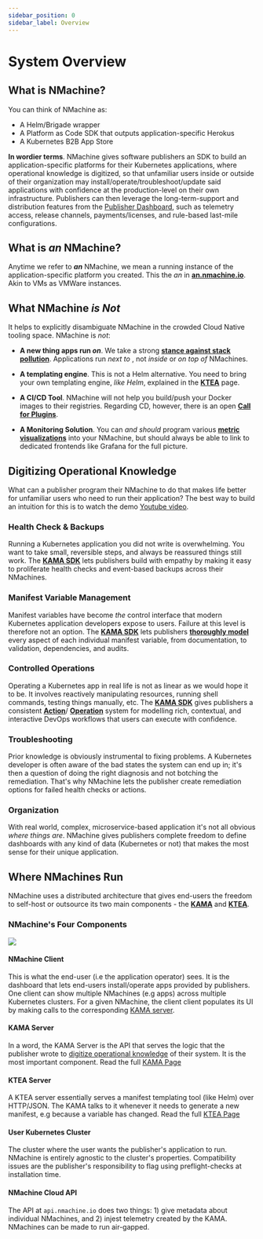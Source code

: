 ```yaml
---
sidebar_position: 0
sidebar_label: Overview
---
```


# System Overview

## What is NMachine?

You can think of NMachine as:
- A Helm/Brigade wrapper
- A Platform as Code SDK that outputs application-specific Herokus
- A Kubernetes B2B App Store


**In wordier terms**. NMachine gives software publishers an SDK to build an application-specific platforms 
for their Kubernetes applications, where operational knowledge is digitized,
so that unfamiliar users inside or outside of their organization may install/operate/troubleshoot/update 
said applications with confidence at the production-level on their own infrastructure. Publishers can 
then leverage the long-term-support and distribution features from the 
[Publisher Dashboard](https://publisher.nmachine.io), such as
telemetry access, release channels, payments/licenses, and rule-based last-mile configurations. 

## What is _an_ NMachine?

Anytime we refer to **_an_** NMachine, we mean a running instance 
of the application-specific platform you created. This the _an_ in **[an.nmachine.io](https://an.nmachine.io)**.
Akin to VMs as VMWare instances.








## What NMachine _is Not_

It helps to explicitly disambiguate NMachine in the crowded Cloud Native tooling space. 
NMachine is _not_:
- **A new thing apps run _on_**. We take a strong 
**[stance against stack pollution](/concepts/principles#zero-tolerance-for-stack-pollution)**. 
Applications run _next to_ , not _inside_ or _on top of_ NMachines. 
- **A templating engine**. This is not a Helm alternative. You need to bring your own 
templating engine, _like Helm_, explained in the **[KTEA](/concepts/ktea-concept)** page.
- **A CI/CD Tool**. NMachine will not help you build/push your Docker images to their registries. 
Regarding CD, however, there is an open **[Call for Plugins](/)**.

- **A Monitoring Solution**. You can _and should_ program various 
**[metric visualizations](/)** into 
your NMachine, but should always be able to link to dedicated frontends like Grafana for the full picture.


## Digitizing Operational Knowledge

What can a publisher program their NMachine to 
do that makes life better for unfamiliar users who need to run their application? 
The best way to build an intuition for this is to watch the
 demo [Youtube video](https://www.youtube.com/watch?v=p7dqmROKGIo).  


### Health Check & Backups

Running a Kubernetes application you did not write is overwhelming. You want
to take small, reversible steps, and always be reassured things still work. 
The **[KAMA SDK](/concepts/kama-concept)** lets publishers build with empathy
by making it easy to proliferate health checks and event-based backups across their NMachines.



### Manifest Variable Management 

Manifest variables have become _the_ control interface that modern Kubernetes
application developers expose to users. Failure at this level is therefore not an option.
The **[KAMA SDK](/concepts/kama-concept)** lets publishers 
**[thoroughly model](/prebuilt-models/variables/manifest-variables)** every aspect of each individual
manifest variable, from documentation, to validation, dependencies, and audits.


### Controlled Operations

Operating a Kubernetes app in real life is not as linear 
as we would hope it to be. It involves reactively manipulating resources, 
running shell commands, testing things manually, etc. 
The **[KAMA SDK](/concepts/kama-concept)** gives publishers a consistent 
**[Action](/prebuilt-models/actions/actions-overview)**/
**[Operation](/prebuilt-models/operations/operations-overview)** 
system for modelling 
rich, contextual, and interactive DevOps workflows that users can execute with confidence.

### Troubleshooting

Prior knowledge is obviously instrumental to fixing problems. A Kubernetes developer
is often aware of the bad states the system can end up in; it's then a question of doing
the right diagnosis and not botching the remediation. That's why NMachine
lets the publisher create remediation options for failed health checks or actions.

### Organization

With real world, complex, microservice-based application it's not all 
obvious _where things are_. NMachine gives publishers complete freedom to define
dashboards with any kind of data (Kubernetes or not) that makes the most sense for their 
unique application.
 










## Where NMachines Run

NMachine uses a distributed architecture that gives end-users the freedom
to self-host or outsource its two main components - the 
**[KAMA](/concepts/kama-concept)** and **[KTEA](/concepts/ktea-concept)**. 


### NMachine's Four Components

![](/img/concepts/overview-system.jpg)

#### NMachine Client

This is what the end-user (i.e the application operator) sees. It is the dashboard
that lets end-users install/operate apps provided by publishers. One client can 
show multiple NMachines (e.g apps) across multiple Kubernetes clusters. 
For a given NMachine, the client client populates its UI by making calls to the 
corresponding [KAMA server](#kama-server).

#### KAMA Server

In a word, the KAMA Server is the API that serves the logic that the publisher wrote to 
[digitize operational knowledge](#digitizing-operational-knowledge) of their system. It is 
the most important component.
Read the full [KAMA Page](/concepts/kama-concept.md)

#### KTEA Server

A KTEA server essentially serves a manifest templating tool (like Helm) over HTTP/JSON. The
KAMA talks to it whenever it needs to generate a new manifest, e.g because a variable has changed.
Read the full [KTEA Page](/concepts/ktea-concept.md)

#### User Kubernetes Cluster

The cluster where the user wants the publisher's application to run. NMachine is entirely
agnostic to the cluster's properties. Compatibility issues are the publisher's responsibility
to flag using preflight-checks at installation time.

#### NMachine Cloud API

The API at `api.nmachine.io` does two things: 1) give metadata about individual NMachines,
and 2) injest telemetry created by the KAMA. NMachines can be made to run air-gapped.
